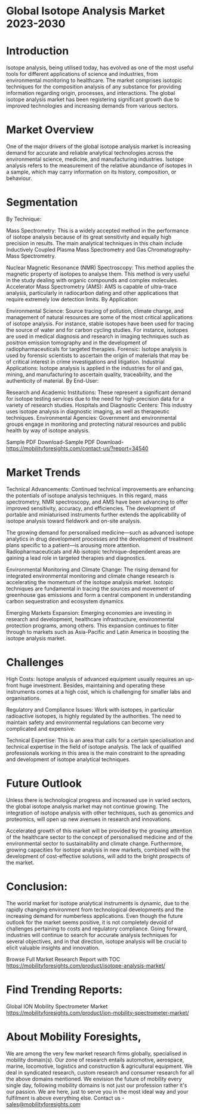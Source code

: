 # Global Isotope Analysis Market 2023-2030
# Introduction

Isotope analysis, being utilised today, has evolved as one of the most useful tools for different applications of science and industries, from environmental monitoring to healthcare. The market comprises isotopic techniques for the composition analysis of any substance for providing information regarding origin, processes, and interactions. The global isotope analysis market has been registering significant growth due to improved technologies and increasing demands from various sectors.

# Market Overview

One of the major drivers of the global isotope analysis market is increasing demand for accurate and reliable analytical technologies across the environmental science, medicine, and manufacturing industries. Isotope analysis refers to the measurement of the relative abundance of isotopes in a sample, which may carry information on its history, composition, or behaviour.

# Segmentation

By Technique:

Mass Spectrometry: This is a widely accepted method in the performance of isotope analysis because of its great sensitivity and equally high precision in results. The main analytical techniques in this chain include Inductively Coupled Plasma Mass Spectrometry and Gas Chromatography-Mass Spectrometry.

Nuclear Magnetic Resonance (NMR) Spectroscopy: This method applies the magnetic property of isotopes to analyse them. This method is very useful in the study dealing with organic compounds and complex molecules.
Accelerator Mass Spectrometry (AMS): AMS is capable of ultra-trace analysis, particularly in radiocarbon dating and other applications that require extremely low detection limits.
By Application:

Environmental Science: Source tracing of pollution, climate change, and management of natural resources are some of the most critical applications of isotope analysis. For instance, stable isotopes have been used for tracing the source of water and for carbon cycling studies.
For instance, isotopes are used in medical diagnosis and research in imaging techniques such as positron emission tomography and in the development of radiopharmaceuticals for targeted therapies.
Forensic: Isotope analysis is used by forensic scientists to ascertain the origin of materials that may be of critical interest in crime investigations and litigation.
Industrial Applications: Isotope analysis is applied in the industries for oil and gas, mining, and manufacturing to ascertain quality, traceability, and the authenticity of material.
By End-User:

Research and Academic Institutions: These represent a significant demand for isotope testing services due to the need for high-precision data for a variety of research studies.
Hospitals and Diagnostic Centers: This industry uses isotope analysis in diagnostic imaging, as well as therapeutic techniques.
Environmental Agencies: Government and environmental groups engage in monitoring and protecting natural resources and public health by way of isotope analysis.

Sample PDF Download-Sample PDF Download- https://mobilityforesights.com/contact-us/?report=34540



# Market Trends

Technical Advancements: Continued technical improvements are enhancing the potentials of isotope analysis techniques. In this regard, mass spectrometry, NMR spectroscopy, and AMS have been advancing to offer improved sensitivity, accuracy, and efficiencies. The development of portable and miniaturised instruments further extends the applicability of isotope analysis toward fieldwork and on-site analysis.

The growing demand for personalised medicine—such as advanced isotope analytics in drug development processes and the development of treatment plans specific to a patient—is arousing more attention. Radiopharmaceuticals and Ab isotopic technique-dependent areas are gaining a lead role in targeted therapies and diagnostics.

Environmental Monitoring and Climate Change: The rising demand for integrated environmental monitoring and climate change research is accelerating the momentum of the isotope analysis market. Isotopic techniques are fundamental in tracing the sources and movement of greenhouse gas emissions and form a central component in understanding carbon sequestration and ecosystem dynamics.

Emerging Markets Expansion: Emerging economies are investing in research and development, healthcare infrastructure, environmental protection programs, among others. This expansion continues to filter through to markets such as Asia-Pacific and Latin America in boosting the isotope analysis market.

# Challenges

High Costs: Isotope analysis of advanced equipment usually requires an up-front huge investment. Besides, maintaining and operating these instruments comes at a high cost, which is challenging for smaller labs and organisations.

Regulatory and Compliance Issues: Work with isotopes, in particular radioactive isotopes, is highly regulated by the authorities. The need to maintain safety and environmental regulations can become very complicated and expensive.

Technical Expertise: This is an area that calls for a certain specialisation and technical expertise in the field of isotope analysis. The lack of qualified professionals working in this area is the main constraint to the spreading and development of isotope analytical techniques.

# Future Outlook

Unless there is technological progress and increased use in varied sectors, the global isotope analysis market may not continue growing. The integration of isotope analysis with other techniques, such as genomics and proteomics, will open up new avenues in research and innovations.

Accelerated growth of this market will be provided by the growing attention of the healthcare sector to the concept of personalised medicine and of the environmental sector to sustainability and climate change. Furthermore, growing capacities for isotope analysis in new markets, combined with the development of cost-effective solutions, will add to the bright prospects of the market.

# Conclusion:

The world market for isotope analytical instruments is dynamic, due to the rapidly changing environment from technological developments and the increasing demand for numberless applications. Even though the future outlook for the market seems positive, it is not completely devoid of challenges pertaining to costs and regulatory compliance. Going forward, industries will continue to search for accurate analysis techniques for several objectives, and in that direction, isotope analysis will be crucial to elicit valuable insights and innovation.



Browse Full Market Research Report with TOC
https://mobilityforesights.com/product/isotope-analysis-market/



# Find Trending Reports:
Global ION Mobility Spectrometer Market https://mobilityforesights.com/product/ion-mobility-spectrometer-market/




# About Mobility Foresights,
We are among the very few market research firms globally, specialised in mobility domain(s). Our zone of research entails automotive, aerospace, marine, locomotive, logistics and construction & agricultural equipment. We deal in syndicated research, custom research and consumer research for all the above domains mentioned.
We envision the future of mobility every single day, following mobility domains is not just our profession rather it's our passion. We are here, just to serve you in the most ideal way and your fulfilment is above everything else. Contact us -  sales@mobilityforesights.com 





